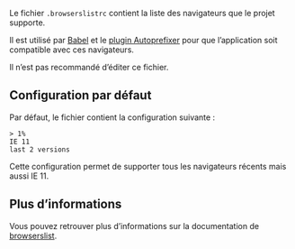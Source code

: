 Le fichier `.browserslistrc` contient la liste des navigateurs que le projet supporte.

Il est utilisé par [Babel](https://babeljs.io/) et le [plugin Autoprefixer](https://github.com/postcss/autoprefixer) pour que l’application soit compatible avec ces navigateurs.

<doc-alert type="warning">
Il n’est pas recommandé d’éditer ce fichier.
</doc-alert>

## Configuration par défaut

Par défaut, le fichier contient la configuration suivante :

```text
> 1%
IE 11
last 2 versions
```

Cette configuration permet de supporter tous les navigateurs récents mais aussi IE 11.

## Plus d’informations

Vous pouvez retrouver plus d’informations sur la documentation de [browserslist](https://github.com/browserslist/browserslist).
